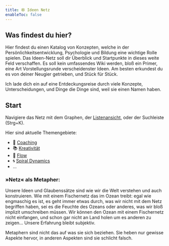 ```yaml
---
title: 🕸 Ideen Netz
enableToc: false
---
```


## Was findest du hier?

Hier findest du einen Katalog von Konzepten, welche in der Persönlichkeitsentwicklung, Psychologie und Bildung eine wichtige Rolle spielen.
Das Ideen-Netz soll dir Überblick und Startpunkte in dieses weite Feld verschaffen. Es soll kein umfassendes Wiki werden, bloß ein Primer, eine Art Vorstellungsrunde verscheidenster Ideen. Am besten erkundest du es von deiner Neugier getrieben, und Stück für Stück.

Ich lade dich ein auf eine Entdeckungsreise durch viele Konzepte, Unterscheidungen, und Dinge die Dinge sind, weil sie einen Namen haben. 


## Start

Navigiere das Netz mit dem Graphen, der [Listenansicht](/tags/), oder der Suchleiste (Strg+K).

Hier sind aktuelle Themengebiete:
- 🧗 [Coaching](notes/coaching.md)
- 📚 [Kreativität](notes/creativity.md)
- 🌊 [Flow](notes/flow.md)
- 🌀 [Spiral Dynamics](notes/spiral-dynamics.md)
- ...


### »Netz« als Metapher:
Unsere Ideen und Glaubenssätze sind wie wir die Welt verstehen und auch konstruieren. Wie mit einem Fischernetz das im Ozean treibt: 
egal wie engmaschig es ist, es geht immer etwas durch, was wir nicht mit dem Netz begriffen haben, sei es die Feuchte des Ozeans oder anderes, was wir bloß implizit umschreiben müssen. Wir können den Ozean mit einem Fischernetz nicht einfangen, und schon gar nicht an Land holen um es anderen zu zeigen... Unsere Erfahrung bleibt subjektiv.

Metaphern sind nicht das auf was sie sich beziehen. Sie heben nur gewisse Aspekte hervor, in anderen Aspekten sind sie schlicht falsch.
